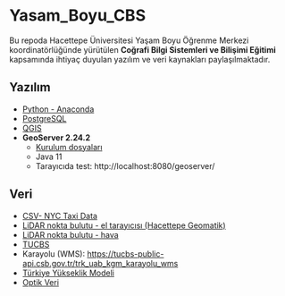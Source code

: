 # Yasam_Boyu_CBS

Bu repoda Hacettepe Üniversitesi Yaşam Boyu Öğrenme Merkezi koordinatörlüğünde yürütülen **Coğrafi Bilgi Sistemleri ve Bilişimi Eğitimi** kapsamında ihtiyaç duyulan yazılım ve veri kaynakları paylaşılmaktadır.

## Yazılım
* [Python - Anaconda](https://www.anaconda.com/download)
* [PostgreSQL](https://www.enterprisedb.com/downloads/postgres-postgresql-downloads)
* [QGIS](https://qgis.org/en/site/)
* **GeoServer 2.24.2**
  * [Kurulum dosyaları](https://yunus.hacettepe.edu.tr/~banbar/geoserver.zip)
  * Java 11
  * Tarayıcıda test: http://localhost:8080/geoserver/

## Veri

* [CSV- NYC Taxi Data](https://data.cityofnewyork.us/Transportation/2014-Yellow-Taxi-Trip-Data/gkne-dk5s/data_preview)
* [LiDAR nokta bulutu - el tarayıcısı (Hacettepe Geomatik)](https://figshare.com/articles/dataset/Hacettepe_University_Department_of_Geomatics_Engineering_LiDAR_Scan/24866175/1)
* [LiDAR nokta bulutu - hava](https://sigspatial2022.sigspatial.org/giscup/download.html)
* [TUCBS](https://tucbskontrol.csb.gov.tr/TUCBSAcikVeri)
* Karayolu (WMS): https://tucbs-public-api.csb.gov.tr/trk_uab_kgm_karayolu_wms
* [Türkiye Yükseklik Modeli](https://www.diva-gis.org/gdata)
* [Optik Veri](https://dataspace.copernicus.eu/browser/)
